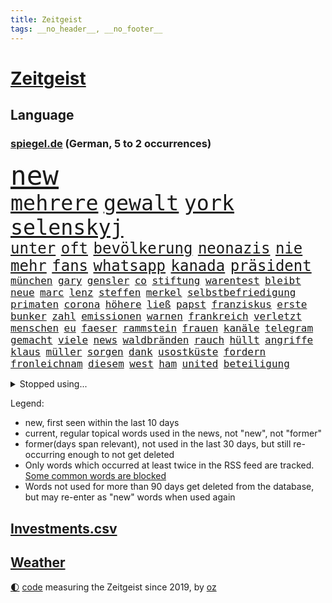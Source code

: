 ```yaml
---
title: Zeitgeist
tags: __no_header__, __no_footer__
---
```


# [Zeitgeist](https://oliz.io/zeitgeist/)

## Language

<h3><a href="https://www.spiegel.de" target="_blank">spiegel.de</a> (German, 5 to 2 occurrences)</h3>
<p style="font-family:monospace">
<span style="font-size:32pt"><a href="news_links.html#new" class="current">new</a></span>
<br>
<span style="font-size:25pt"><a href="news_links.html#mehrere" class="current">mehrere</a></span>
<span style="font-size:25pt"><a href="news_links.html#gewalt" class="current">gewalt</a></span>
<span style="font-size:25pt"><a href="news_links.html#york" class="current">york</a></span>
<span style="font-size:25pt"><a href="news_links.html#selenskyj" class="current">selenskyj</a></span>
<br>
<span style="font-size:18pt"><a href="news_links.html#unter" class="current">unter</a></span>
<span style="font-size:18pt"><a href="news_links.html#oft" class="current">oft</a></span>
<span style="font-size:18pt"><a href="news_links.html#bevölkerung" class="current">bevölkerung</a></span>
<span style="font-size:18pt"><a href="news_links.html#neonazis" class="current">neonazis</a></span>
<span style="font-size:18pt"><a href="news_links.html#nie" class="current">nie</a></span>
<span style="font-size:18pt"><a href="news_links.html#mehr" class="current">mehr</a></span>
<span style="font-size:18pt"><a href="news_links.html#fans" class="current">fans</a></span>
<span style="font-size:18pt"><a href="news_links.html#whatsapp" class="current">whatsapp</a></span>
<span style="font-size:18pt"><a href="news_links.html#kanada" class="current">kanada</a></span>
<span style="font-size:18pt"><a href="news_links.html#präsident" class="current">präsident</a></span>
<br>
<span style="font-size:12pt"><a href="news_links.html#münchen" class="current">münchen</a></span>
<span style="font-size:12pt"><a href="news_links.html#gary" class="current">gary</a></span>
<span style="font-size:12pt"><a href="news_links.html#gensler" class="new">gensler</a></span>
<span style="font-size:12pt"><a href="news_links.html#co" class="current">co</a></span>
<span style="font-size:12pt"><a href="news_links.html#stiftung" class="current">stiftung</a></span>
<span style="font-size:12pt"><a href="news_links.html#warentest" class="current">warentest</a></span>
<span style="font-size:12pt"><a href="news_links.html#bleibt" class="current">bleibt</a></span>
<span style="font-size:12pt"><a href="news_links.html#neue" class="current">neue</a></span>
<span style="font-size:12pt"><a href="news_links.html#marc" class="current">marc</a></span>
<span style="font-size:12pt"><a href="news_links.html#lenz" class="new">lenz</a></span>
<span style="font-size:12pt"><a href="news_links.html#steffen" class="current">steffen</a></span>
<span style="font-size:12pt"><a href="news_links.html#merkel" class="current">merkel</a></span>
<span style="font-size:12pt"><a href="news_links.html#selbstbefriedigung" class="new">selbstbefriedigung</a></span>
<span style="font-size:12pt"><a href="news_links.html#primaten" class="new">primaten</a></span>
<span style="font-size:12pt"><a href="news_links.html#corona" class="current">corona</a></span>
<span style="font-size:12pt"><a href="news_links.html#höhere" class="current">höhere</a></span>
<span style="font-size:12pt"><a href="news_links.html#ließ" class="current">ließ</a></span>
<span style="font-size:12pt"><a href="news_links.html#papst" class="current">papst</a></span>
<span style="font-size:12pt"><a href="news_links.html#franziskus" class="current">franziskus</a></span>
<span style="font-size:12pt"><a href="news_links.html#erste" class="current">erste</a></span>
<span style="font-size:12pt"><a href="news_links.html#bunker" class="current">bunker</a></span>
<span style="font-size:12pt"><a href="news_links.html#zahl" class="current">zahl</a></span>
<span style="font-size:12pt"><a href="news_links.html#emissionen" class="current">emissionen</a></span>
<span style="font-size:12pt"><a href="news_links.html#warnen" class="current">warnen</a></span>
<span style="font-size:12pt"><a href="news_links.html#frankreich" class="current">frankreich</a></span>
<span style="font-size:12pt"><a href="news_links.html#verletzt" class="current">verletzt</a></span>
<span style="font-size:12pt"><a href="news_links.html#menschen" class="current">menschen</a></span>
<span style="font-size:12pt"><a href="news_links.html#eu" class="current">eu</a></span>
<span style="font-size:12pt"><a href="news_links.html#faeser" class="current">faeser</a></span>
<span style="font-size:12pt"><a href="news_links.html#rammstein" class="new">rammstein</a></span>
<span style="font-size:12pt"><a href="news_links.html#frauen" class="current">frauen</a></span>
<span style="font-size:12pt"><a href="news_links.html#kanäle" class="current">kanäle</a></span>
<span style="font-size:12pt"><a href="news_links.html#telegram" class="current">telegram</a></span>
<span style="font-size:12pt"><a href="news_links.html#gemacht" class="current">gemacht</a></span>
<span style="font-size:12pt"><a href="news_links.html#viele" class="current">viele</a></span>
<span style="font-size:12pt"><a href="news_links.html#news" class="current">news</a></span>
<span style="font-size:12pt"><a href="news_links.html#waldbränden" class="current">waldbränden</a></span>
<span style="font-size:12pt"><a href="news_links.html#rauch" class="current">rauch</a></span>
<span style="font-size:12pt"><a href="news_links.html#hüllt" class="new">hüllt</a></span>
<span style="font-size:12pt"><a href="news_links.html#angriffe" class="current">angriffe</a></span>
<span style="font-size:12pt"><a href="news_links.html#klaus" class="current">klaus</a></span>
<span style="font-size:12pt"><a href="news_links.html#müller" class="current">müller</a></span>
<span style="font-size:12pt"><a href="news_links.html#sorgen" class="current">sorgen</a></span>
<span style="font-size:12pt"><a href="news_links.html#dank" class="current">dank</a></span>
<span style="font-size:12pt"><a href="news_links.html#usostküste" class="new">usostküste</a></span>
<span style="font-size:12pt"><a href="news_links.html#fordern" class="current">fordern</a></span>
<span style="font-size:12pt"><a href="news_links.html#fronleichnam" class="new">fronleichnam</a></span>
<span style="font-size:12pt"><a href="news_links.html#diesem" class="current">diesem</a></span>
<span style="font-size:12pt"><a href="news_links.html#west" class="current">west</a></span>
<span style="font-size:12pt"><a href="news_links.html#ham" class="current">ham</a></span>
<span style="font-size:12pt"><a href="news_links.html#united" class="current">united</a></span>
<span style="font-size:12pt"><a href="news_links.html#beteiligung" class="current">beteiligung</a></span>
</p>
<details>
<summary>Stopped using...</summary>
<p class="former" style="font-size:12pt">
magdeburg(960) himmel(959) rheinlandpfalz(959) fühlen(958) lieber(958) löhne(958) blicken(957) entwurf(957) festnahme(957) hinaus(957) schwarze(957) tötete(957) versprach(957) weiße(957) zahlreichen(957) ausländische(956) beschimpft(956) drosten(956) tom(956) eindruck(955) kurzem(955) verschiebt(955) dominiert(954) kontrolliert(954) sogenannte(954) tschechien(954) bayerns(953) carsten(953) passieren(953) riss(953) standort(953) steigenden(953) tausend(953) tiktok(953) begründung(952) berichterstattung(952) blieben(952) elfmeter(952) historiker(952) kiel(952) rtl(952) schicksal(952) unmut(952) vorliegt(952) alpen(951) badenwürttembergs(951) bmw(951) christine(951) david(951) engagement(951) gesunken(951) gründer(951) höchste(951) hört(951) jüngste(951) nominiert(951) bahnhof(950) gutachten(950) haftstrafe(950) times(950) verhängen(950) erfahren(949) falsch(949) gegenteil(949) spdpolitiker(949) überlebte(949) elektroauto(948) gestrichen(948) lebte(948) moderne(948) rückt(948) stets(948) weitet(948) ermöglichen(947) mitteln(947) mode(947) möglichst(947) problemen(947) schauspielerin(947) spekuliert(947) tötet(947) babys(946) infektion(946) meist(946) 43(945) amnesty(945) kaputt(945) täglich(945) umsatz(945) enthüllt(944) missbraucht(944) schottland(944) zugelassen(944) ärgert(944) ökonom(944) besuchen(943) extremen(943) fußballprofi(943) geldstrafe(943) sinnvoll(943) tokio(943) vorsprung(943) milliarde(942) reporter(942) still(942) trafen(942) appell(941) reiste(941) unbedingt(941) bewegen(940) gesamten(940) körperverletzung(940) marke(940) 3000(939) ereignisse(939) kontakte(939) mieten(938) offiziellen(938) pflanzen(938) entsetzen(937) dran(935) genauso(934) option(934) rollt(934) analysiert(933) empfängt(933) spiegelumfrage(933) steckte(933) hoffnungen(930) ähnlich(930) schneider(929) unzufrieden(928) damals(927) wachsen(926) ämter(926) karten(925) landesweit(925) projekte(924) gehörte(922) nieder(919) abhängig(918) 91(914) verpasste(913) überfall(910) empfangen(908) bbc(904) startup(900) berichtete(863) räumte(847) cent(846) konfrontation(839) belästigung(826) zusammenbruch(810) kleinstadt(809) verantwortliche(796) erschoss(789) unis(767) gewalttat(762) notenbank(721) kontinent(718) drohende(711) fotografen(694) belastung(691) zugestimmt(670) brücken(668) bedankt(667) gesund(658) amoklauf(656) superstars(656) komitee(654) 120(653) highlights(650) jenseits(640) hoffenheim(631) zurückziehen(630) moderner(627) kritischen(625) tabellenführer(625) universität(618) gesetzentwurf(612) pauli(608) spiegelkorrespondent(607) vorteil(605) söders(603) schulden(600) großbank(593) mehrfamilienhaus(590) minus(587) bettina(586) empfehlen(584) gewachsen(576) strackzimmermann(576) größtem(574) magazin(572) radikaler(568) ampelparteien(565) inklusive(564) coaching(553) fahndet(553) gewaltsamen(547) akw(544) auseinandersetzungen(540) gesteckt(535) guterres(535) schloss(532) motive(529) loch(528) diskussionen(526) kretschmann(525) angekündigte(523) kriegs(523) zustimmung(523) teuerung(519) öffentlichrechtlichen(519) marieagnes(513) bat(509) stuhl(500) verpflichtung(500) verschwinden(494) gerichte(490) wettkampf(486) buckinghampalast(479) damalige(478) afrikanischen(476) filmemacher(476) journalismus(473) tempolimit(473) geiselnahme(472) überzeugung(470) versteckte(463) sitz(459) absagen(453) geplanter(452) don(449) first(442) pannen(442) verschwörung(442) vorab(442) sanktioniert(439) ankommt(438) nukleare(437) betrieben(436) töchter(435) söhne(432) saporischschja(430) messerangriff(429) lindners(427) breiten(425) invasoren(423) iranische(422) bewusst(421) prominenter(421) koch(420) modernen(420) lohn(418) braunschweig(416) ten(414) ergab(412) zuflucht(412) abgrund(408) erlauben(408) g20(408) talent(408) suchten(407) fußballerinnen(406) schwarzes(403) austria(396) großmutter(396) inside(396) beliebtesten(395) hammer(386) franken(384) gepäck(376) prominenten(374) würdigt(373) carlo(372) lösungen(369) 8(365) dinner(364) einstecken(364) 80000(362) zeremonie(362) kaiserslautern(361) budapest(359) steuerzahler(359) verklagen(357) elisabeth(356) save(352) royale(351) oklahoma(349) 21jähriger(348) galten(348) stockholm(348) künstlichen(346) andrew(344) grundschule(344) 86(342) camilla(342) massenproteste(341) update(340) mitgeteilt(339) notaufnahme(339) tempel(339) valley(339) neustart(337) olympischen(337) nationale(335) alzheimer(333) persönlicher(333) plädieren(333) wohnmobil(333) zuwanderung(332) verunglückten(331) angehörigen(330) bruno(328) gelöscht(328) sehe(327) erobern(325) dokumentation(324) verspottet(324) dramatische(323) image(323) tasche(320) heißer(319) us(318) erlegen(317) davis(313) fehlenden(312) ungerecht(312) fasst(310) legal(309) oslo(309) starkwatzinger(309) einschlag(308) jubeln(308) ähnlichen(308) aufgaben(305) umweltschützer(305) eukommissar(304) freigabe(304) klimaschützer(304) ältesten(304) scheiterten(301) etlichen(299) scheiden(294) überlastet(294) daneben(292) diana(292) fuchs(290) nebenwirkungen(288) neukölln(288) raten(285) 25000(284) bürgergeld(284) hetze(283) hinrichtung(283) einziges(282) marvin(281) vereinbarten(280) gründete(279) tücken(279) raketenangriffen(278) harmlos(277) ticketpreise(276) atomkraftwerk(275) wunderbar(272) elefanten(271) schwachstellen(271) herunter(269) vergisst(265) jackson(264) verurteilter(264) entstehen(262) angler(261) überreste(260) kündigung(259) stephan(259) durant(255) ernährung(255) zutritt(255) bauart(254) interessierte(254) listen(254) unionsfraktion(254) beschwert(253) feierten(253) roboter(253) moralische(252) freigegeben(249) raumfahrt(247) durchaus(246) monika(245) johan(244) nutzern(244) informierte(243) stützt(241) beherrscht(240) wasserversorgung(240) wohnraum(240) fußballfans(239) krone(239) spiels(239) windsor(239) angesehen(238) caroline(238) königshaus(237) oregon(237) finanzkrise(236) legendär(236) hessischen(235) kurswechsel(235) phoenix(235) fortschritte(234) lkwfahrer(233) schwächt(233) wählt(232) eineinhalb(231) neymar(231) sportdirektor(231) verfängt(231) mögen(230) benennen(226) houston(226) morgan(226) persönlichen(226) opel(225) eingezogen(223) grundschulen(222) raketenangriffe(222) zielt(222) katze(219) bnd(218) bonbons(218) freundschaft(218) weltbank(218) machtlos(216) zusammengestoßen(216) abgewählt(215) koblenz(215) nordkoreas(215) missionen(214) indonesien(210) drehbücher(208) alice(204) p(203) designierte(202) großereignis(202) autorinnen(201) ioc(200) tottenham(200) beantragen(199) del(199) diversität(199) ausreise(198) gwyneth(198) paltrow(198) jeremy(197) orden(197) armin(196) interessieren(195) palmer(195) sowohl(194) doping(192) one(192) chinareise(191) fdpverkehrsminister(191) spion(191) kritisierten(190) milliardenverlust(190) tübingen(190) ausgemacht(187) sms(187) bowie(186) wohnungsnot(186) antisemitischen(185) unerlaubt(185) redet(182) schmecken(182) abbauen(180) serbische(180) bosch(179) pop(179) i̇mamoğlu(178) rivalität(178) infantino(177) wachsenden(177) dallas(176) bildchefredakteur(174) lauter(174) regimekritiker(174) unterbringung(174) entzweit(172) monatelangen(172) buenos(170) interviews(170) nutzerinnen(170) singen(170) aufpassen(169) hilfslieferungen(169) studio(169) gewöhnt(168) server(168) wein(168) engere(167) gianni(167) klimakleber(167) gottes(166) kritikern(166) gestalten(165) güterzug(165) kurzzeitig(165) affen(163) vorbereitung(163) 2009(162) flaggen(162) geraubt(162) ungewöhnliches(162) wirklichkeit(162) jong(161) un(161) schieflage(160) supermarkt(160) ubahn(160) absolut(159) naturschützer(159) münzen(158) legten(157) tvserie(157) anstrengend(156) erwähnt(156) fußgänger(156) gekündigt(156) ausbleibende(155) nina(155) 16jährige(154) belgier(154) kleinsten(153) munitionsbeschaffung(153) ähnlicher(152) 26jähriger(151) anzugreifen(151) bedauern(151) gerüchten(151) preisbremsen(151) fynn(150) informieren(150) kliemann(150) trieb(150) einkaufszentrum(149) lizenz(149) weißes(149) kandidieren(148) leblos(148) perfekten(148) brettspiele(147) hassen(147) sprint(147) abschwächen(146) beliebter(146) jva(146) lockt(146) sportlerinnen(146) attentäter(145) kundschaft(145) geiseln(144) gigantische(144) heimische(144) uwe(144) pionier(143) transparent(143) vergab(143) voraussetzung(143) krebstherapie(142) naher(142) csupolitiker(141) feldern(141) sprengsatz(141) todesliste(141) aires(140) entgleist(140) todesursache(140) traditionellen(140) waffenhilfe(140) bußgeld(139) genehmigungen(139) gerüstet(139) hungern(139) schätzungsweise(139) umzug(139) veränderte(139) gelder(138) ignorieren(137) staatsgebiet(136) afdpolitikerin(135) googles(135) nannte(135) ressourcen(134) straßenbahn(134) bestsellerautorin(133) emotionale(133) männlichen(133) nachbarländern(133) vorfälle(133) üppig(133) amtsantritt(132) bibel(132) geheimnisse(132) a38(131) indizien(131) autobahnbrücke(130) passanten(130) parlamentarischen(129) geldbuße(128) normale(128) abendessen(127) aufwind(127) chinese(127) flüchtig(127) möglichem(127) verfolgten(127) aufträgen(126) geldgeber(126) bad(125) gesichtet(124) zweck(124) hundebesitzer(123) knappheit(123) sprüche(123) süditalien(123) temperatur(123) umweltministerin(123) 33jährige(122) 34jährige(122) ertragen(122) flensburg(122) charlotte(121) nervt(121) plätzen(121) baute(120) fatalen(120) jp(120) wayne(120) automarkt(119) floh(119) a3(118) vorwerfen(118) übers(118) liebt(117) republic(117) busch(116) ebike(116) financial(116) isst(116) jene(116) ma(115) bundesligisten(114) derby(114) entsprechenden(114) gewünscht(114) solange(114) südsudan(114) kassierte(113) ausweisung(112) chatbot(112) dopingfall(112) geo(112) messe(112) queensland(112) gekippt(111) verhandelte(111) baden(110) gedient(110) geldtransporter(110) befördert(109) eskalierte(109) verfügbar(109) antonio(108) marin(108) medienbranche(108) polizeiangaben(108) steigert(108) stieß(108) akt(107) bundesbildungsministerin(106) religiösen(106) bergab(105) deklassiert(105) lagerfeld(105) monden(105) pflegen(105) ambitionen(104) sanken(104) vermittlerrolle(104) 46(103) begreifen(103) hinzugefügt(103) ländlichen(103) skulptur(103) bundesweiten(102) coronawarnapp(102) landtagswahl(102) besprechen(101) erneuerbaren(101) arts(100) copa(100) panik(100) vonovia(100) wahrscheinlichkeit(100) abstiegskampf(99) anzeigen(99) auffälligen(99) felipe(99) kleinere(99) traurig(99) tschechische(99) antike(98) läuferinnen(98) rezensentin(98) 18000(97) gekrönt(97) neapel(97) regierungsparteien(97) erforschen(96) italienisches(96) parteiaustritt(96) seltenen(96) tarifverhandlungen(96) vierjährigen(96) wagnersöldnern(96) dramatischer(95) generalstaatsanwältin(95) schult(95) unruhe(95) 51(93) bauarbeiten(93) generäle(93) registrieren(92) siedlung(92) story(92) trier(92) verzögerung(92) fachteam(91) kürt(91) schulklassen(91) simone(91) spiegelcartoonisten(91) stange(91) stärkt(91) 35jährige(90) ausrichtung(90) ausspähen(90) elch(90) gestehen(90) hausbrand(90) philippe(90) college(89) desinfektionsmittel(89) leidwesen(89) säugling(89) unfallursache(89) weiblichen(89) asylverfahren(88) influencer(88) sehbehinderte(88) sprünge(88) tourist(88) berührung(87) förster(87) leerer(87) mittelfeldstar(87) notfalleinsatz(87) pianist(87) stasi(87) zuschüsse(87) blasphemie(86) coup(86) klubführung(86) lieferte(86) miniatur(86) mitglieds(86) music(86) weltmeisterin(86) wertvollste(86) affären(85) crews(85) metro(85) pharmakonzern(85) suns(85) taumelt(85) universum(85) achtzig(84) amtszeiten(84) befürworter(84) good(84) kontinente(84) sed(84) tui(84) weltklasse(84) zylindrische(84) argumentation(83) aufgerüstet(83) backen(83) briefkasten(83) bußgelder(83) hitzewelle(83) landesgrenzen(83) menschliche(83) reddit(83) resnikow(83) schwärmen(83) élysée(83) anrufe(82) disziplin(82) epoche(82) kontrollierten(82) popsuperstar(82) ausgewiesen(81) autoindustrie(81) deklassierte(81) giftige(81) leichtathletik(81) merklich(81) preisverleihung(81) schüchtern(81) spitzenkandidat(81) stürme(81) südostasien(81) trunkenheit(81) 75000(80) arbeitskampf(80) aufgestaut(80) feiernde(80) flugobjekte(80) potenzial(80) schlappe(80) zellen(80) zugesagte(80) autobahnausbau(79) lemon(79) mehrfacher(79) rückzugsort(79) wirbelstürme(79) affleck(78) hundekot(78) insidern(78) kurznachrichten(78) randalierer(78) rührt(78) arbeitgeberverband(77) bahnübergang(77) erwecken(77) initiativen(77) sofortigen(77) tarifabschluss(77) faust(76) gegnerischen(76) gestohlene(76) herbe(76) mund(76) tragischen(76) wohngebiete(76) gabel(75) hildesheim(75) klopps(75) nairobi(75) zuzulassen(75) afrikanische(74) ausgelobt(74) eilig(74) eishockey(74) kantinen(74) kommendem(74) mensen(74) rio(74) schanelec(74) schulranzen(74) staatenbündnis(74) würmer(74) damaskus(73) entlohnt(73) sitzenden(73) ssc(73) verwandt(73) athletinnen(72) blüht(72) flugplatz(72) geldquellen(72) regelt(72) slowenien(72) golfer(71) katarina(71) ostdeutschen(71) aufzeichnungen(70) dasselbe(70) legalisierung(70) platzieren(70) rauer(70) schrank(70) sean(70) tabellenspitze(70) ajay(69) banga(69) friedensbewegung(69) influencerinnen(69) konkreter(69) missbrauchsfälle(69) pflegeversicherung(69) stahlen(69) steuerpflichtige(69) talkshows(69) aufkommen(68) beliebtes(68) neunte(68) passend(68) rahmede(68) römisches(68) spannenden(68) spdzentrale(68) take(68) verwandeln(68) waffenmesse(68) zurückgeschickt(68) erpressung(67) gewartet(67) klarem(67) schwacher(67) wirtschaftsleistung(67) 12000(66) heizungspläne(66) industrien(66) klimagruppe(66) sheeran(66) transformation(66) vermissen(66) verzehrverbot(66) örtliche(66) auswärts(65) bock(65) date(65) it(65) leuchten(65) pistolen(65) usbundesgericht(65) allzu(64) altkanzler(64) wörter(64) sascha(63) tariflöhne(63) verkehrsunternehmen(63) gleichmäßig(62) raumfahrtagentur(62) schlussphase(62) schulweg(62) usbundesstaats(62) zerstreiten(62) bier(61) datensätze(61) fantastisch(61) kommunistische(61) kundgebungen(61) attraktive(60) delikatesse(60) missbrauchstaten(60) radsporttalent(60) steinzeit(60) tiberi(60) älteren(60) bezieht(59) brjansk(59) genaue(59) nahverkehrs(59) orchestra(59) sondersteuer(59) therapiesitzung(59) eilverfahren(58) eishockeyprofi(58) hehre(58) kontrollverlust(58) messengerdienst(58) molotowcocktails(58) nora(58) rückerstattungen(58) spektakulärer(58) topstars(58) apotheke(57) ermahnt(57) goretzka(57) musikalisch(57) säule(57) aufteilung(56) bahnreisende(56) bestanden(56) endometriose(56) gastronomie(56) gerast(56) hitzerekord(56) kw(56) mädchenschulen(56) qualifying(56) sprengungen(56) sprintrennen(56) tadschikistan(56) unerwünscht(56) zeichnete(56) dna(55) erschießen(55) gedrosselt(55) kampfjet(55) mobil(55) nasenspray(55) terrorakt(55) verstößen(55) vertuscht(55) wehrmacht(55) fehlentscheidungen(54) gegenwind(54) kiste(54) kommandeur(54) prekär(54) siedlungen(54) ungebrochen(54) vermögenswerte(54) empfänger(53) erzbischof(53) faszinierend(53) flüchtlingshilfe(53) periode(53) personalentscheidung(53) portal(53) verschlingt(53) wanderer(53) aktueller(52) aufwendige(51) einspruch(51) 44jähriger(50) hyperschallwaffen(50) nio(50) algenteppich(49) bundesligist(49) deutliches(49) hakenkreuze(49) infizieren(49) maja(49) nominierung(49) professionelle(49) ultrarechten(49) duschen(48) mails(48) oberverwaltungsgericht(48) trotzte(48) vergiftungsfälle(48) voice(48) vorzüge(48) belarussen(47) ecuadors(47) jpmorgan(47) straflager(47) vermeintlich(47) beschlagnahmung(46) geliehen(46) j(46) krisenbank(46) landeschef(46) ranch(46) ticket(46) 57jähriger(45) 84(45) begeisterung(45) glücksfall(45) honduras(45) magazins(45) riskieren(45) unrealistisch(45) wettkämpfen(45) ärgern(45) challenges(44) prinzip(44) robin(44) spalten(44) säen(44) personenschutz(43) regenjacke(43) revolver(43) thron(43) unschuldig(43) atomunfall(42) elternkolumne(42) tiny(42) bankenkrise(41) bankenturbulenzen(41) birgit(41) bundestags(41) klingelt(41) versorgungslage(41) webber(41) behaupten(40) fasten(40) schäferhund(40) usbc(40) wiederzulassung(40) augenzeugen(39) beschworen(39) eigenem(39) fußballmanager(39) juwelier(39) juweliergeschäft(39) royalen(39) abschottung(38) angehalten(38) kentucky(38) lehrstück(38) luftalarm(38) miterfinder(38) schottischen(38) sturmgewehre(38) trumpf(38) versagens(38) weltbevölkerung(38) astronomen(37) differenzen(37) eier(37) feierlichkeiten(37) flink(37) gattin(37) makel(37) referendum(37) alibabagründer(36) drohte(36) monarch(36) prekären(36) sprengstoff(36) adhs(35) festgefahrenen(35) files(35) fundstücke(35) liberaler(35) lustiger(35) oscarpreisträgerin(35) sommerzeit(35) sorgerecht(35) wette(35) agentur(34) anthropologe(34) davidstatue(34) probiert(34) sanna(34) schulleiterin(34) anonymer(33) bieter(33) bundeskriminalamts(33) erkannte(33) fläche(33) geklappt(33) inzucht(33) kommunisten(33) schleusen(33) uswahl(33) flecken(32) geldautomatensprenger(32) harold(32) juror(32) kanadische(32) klimaschutzgesetzes(32) koalitionsvertrag(32) logo(32) onkel(32) fühle(31) nationalist(31) pflegebranche(31) psychischer(31) senden(31) aufgeladen(30) stuckradbarre(30) vorstadt(30) angibt(29) auferstehung(29) experiment(29) gefürchtet(29) grönland(29) homöopathie(29) tübingens(29) drogenkonsum(28) einsturz(28) imperialismus(28) schenken(28) aufarbeiten(27) berührt(27) exministerpräsident(27) kinderärzte(27) npr(27) parkinson(27) victor(27) zunge(27) bundesstaates(26) chicago(26) horrorszenario(26) kasachstan(26) mindert(26) mothers(26) sang(26) ü50(26) ’ndrangheta(26) erzwungen(25) horror(25) reichtum(25) sonnenschutz(25) umtriebe(25) verfügen(25) vormals(25) vorstandsvorsitzende(25) bürgerkriegs(24) herausragende(24) humanitären(24) skandalbank(24) söldner(24) texanischen(24) uranus(24) amokläufe(23) anspruchsvoll(23) durcheinanderbringen(23) schachwm(23) tanken(23) abzubrechen(22) radiosender(22) sprengmeister(22) wiederholten(22) bandengewalt(21) bespitzeln(21) erschrecken(21) geldautomaten(21) kämen(21) lebenstraum(21) medikament(21) mustafa(21) plans(21) unberechenbar(21) dreist(20) gefängnisstrafen(20) netzwerke(20) todesfällen(20) tvrechte(20) vorräte(20) einfuhr(19) entzaubert(19) fußballmeisterschaft(19) jamie(19) mathias(19) spitzenkandidaten(19) zuneigung(19) begleitete(18) mach(18) stromschlag(18) berechnung(17) craig(17) derartigen(17) explodierte(17) monatlich(17) snooker(17) starship(17) tennisprofis(17) witt(17) brauer(16) löwe(16) preisgeld(16) solarenergie(16) verlorenem(16) überschatten(16) delegierten(15) geschrei(15) manipulationsskandal(15) nachbarstaaten(15) problemfall(15) umwälzen(15) vereinfacht(15) aß(14) bundesgesundheitsminister(14) louis(14) neuordnung(14) schief(14) wildblumen(14) yoga(14) andalusien(13) pflastersteine(13) titelseite(13) versteckt(13) aufgerollt(12) ausländer(12) champagner(12) evakuierte(12) flüchteten(12) gelyncht(12) investors(12) jahrhunderte(12) serien(12) traurige(12) zollitsch(12) abbey(11) adler(11) barbara(11) beraterin(11) ereignis(11) feuerpause(11) heiztechnik(11) innenpolitische(11) probe(11) promille(11) trinke(11) tvmoderator(11) westminster(11)
</p>
</details>
<p>Legend:
<ul>
<li><span class="new">new</span>, first seen within the last 10 days</li>
<li><span class="current">current</span>, regular topical words used in the news, not "new", not "former"</li>
<li><span class="former">former(days span relevant)</span>, not used in the last 30 days, but still re-occurring enough to not get deleted</li>
<li>Only words which occurred at least twice in the RSS feed are tracked. <a href="language/filters.py">Some common words are blocked</a></li>
<li>Words not used for more than 90 days get deleted from the database, but may re-enter as "new" words when used again</li>
</ul>
</p>

## [Investments](investments.html)[.csv](investments.csv)

## [Weather](weather.html)

<footer>
<a href="javascript:toggleTheme()" class="nav">🌓</a>
<a href="https://github.com/ooz/zeitgeist">code</a> measuring the Zeitgeist since 2019, by <a href="https://oliz.io">oz</a>
</footer>
